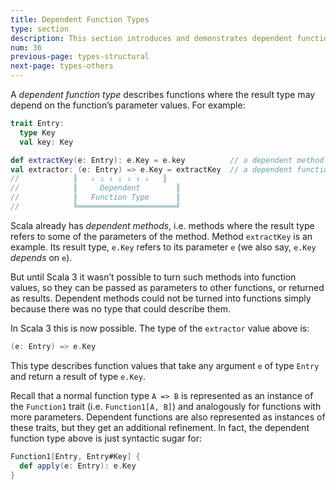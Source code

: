 ```yaml
---
title: Dependent Function Types
type: section
description: This section introduces and demonstrates dependent function types in Scala 3.
num: 36
previous-page: types-structural
next-page: types-others
---
```



<!-- TODO: Simplify more. -->

A *dependent function type* describes functions where the result type may depend on the function’s parameter values. For example:

```scala
trait Entry:
  type Key
  val key: Key

def extractKey(e: Entry): e.Key = e.key          // a dependent method
val extractor: (e: Entry) => e.Key = extractKey  // a dependent function value
//            ║   ⇓ ⇓ ⇓ ⇓ ⇓ ⇓ ⇓   ║
//            ║     Dependent        ║
//            ║   Function Type      ║
//            ╚══════════════════════╝
```

Scala already has *dependent methods*, i.e. methods where the result type refers to some of the parameters of the method. Method `extractKey` is an example. Its result type, `e.Key` refers to its parameter `e` (we also say, `e.Key` *depends* on `e`).

But until Scala 3 it wasn’t possible to turn such methods into function values, so they can be passed as parameters to other functions, or returned as results. Dependent methods could not be turned into functions simply because there was no type that could describe them.

In Scala 3 this is now possible. The type of the `extractor` value above is:

```scala
(e: Entry) => e.Key
```

This type describes function values that take any argument `e` of type `Entry` and return a result of type `e.Key`.

Recall that a normal function type `A => B` is represented as an instance of the `Function1` trait (i.e. `Function1[A, B]`) and analogously for functions with more parameters. Dependent functions are also represented as instances of these traits, but they get an additional refinement. In fact, the dependent function type above is just syntactic sugar for:

```scala
Function1[Entry, Entry#Key] {
  def apply(e: Entry): e.Key
}
```



